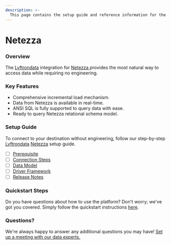 ```yaml
---
description: >-
  This page contains the setup guide and reference information for the Netezza source connector.
---
```


# Netezza

### Overview

The [Lyftrondata](https://www.lyftrondata.com/) integration for [Netezza](https://www.lyftrondata.com/integration/netezza/)[ ](https://www.lyftrondata.com/integration/netezza/)provides the most natural way to access data while requiring no engineering.

### Key Features

* Comprehensive incremental load mechanism.
* Data from Netezza is available in real-time.&#x20;
* ANSI SQL is fully supported to query data with ease.
* Ready to query Netezza relational schema model.

### Setup Guide

To connect to your destination without engineering, follow our step-by-step [Lyftrondata](https://www.lyftrondata.com/)  [Netezza](https://www.lyftrondata.com/integration/netezza/) setup guide.

* [ ] [Prerequisite](../../technology-analytics/netezza/prerequisite.md)
* [ ] [Connection Steps](../../technology-analytics/netezza/connection-steps.md)
* [ ] [Data Model](../../technology-analytics/netezza/data-model/)
* [ ] [Driver Framework](../../technology-analytics/netezza/driver-framework/)
* [ ] [Release Notes](../../technology-analytics/netezza/release-notes.md)

### Quickstart Steps

Do you have questions about how to use the platform? Don't worry; we've got you covered. Simply follow the quickstart instructions [here](../../../quickstart-steps.md).

### Questions? <a href="#questions" id="questions"></a>

We're always happy to answer any additional questions you may have! [Set up a meeting with our data experts.](https://www.lyftrondata.com/book-a-meeting/)

